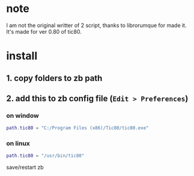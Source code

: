 # note
I am not the original writter of 2 script, thanks to librorumque for made it.<br>
It's made for ver 0.80 of tic80.

# install
## 1. copy folders to zb path
## 2. add this to zb config file (`Edit > Preferences`)
### on window
```lua
path.tic80 = "C:/Program Files (x86)/Tic80/tic80.exe"
```

### on linux
```lua
path.tic80 = "/usr/bin/tic80"
```
save/restart zb 
